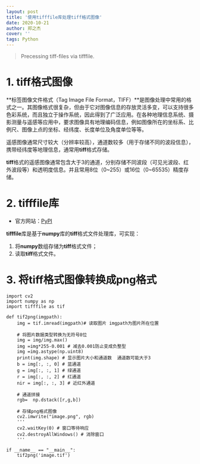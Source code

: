 ```yaml
---
layout: post
title: '使用tifffile库处理tiff格式图像'
date: 2020-10-21
author: 郑之杰
cover: ''
tags: Python
---
```


> Precessing tiff-files via tifffile.

# 1. tiff格式图像
**标签图像文件格式（Tag Image File Format，TIFF）**是图像处理中常用的格式之一。其图像格式很复杂，但由于它对图像信息的存放灵活多变，可以支持很多色彩系统，而且独立于操作系统，因此得到了广泛应用。在各种地理信息系统、摄影测量与遥感等应用中，要求图像具有地理编码信息，例如图像所在的坐标系、比例尺、图像上点的坐标、经纬度、长度单位及角度单位等等。

遥感图像通常尺寸较大（分辨率较高），通道数较多（用于存储不同的波段信息），携带经纬度等地理信息，通常用**tiff**格式存储。

**tiff**格式的遥感图像通常包含大于$3$的通道，分别存储不同波段（可见光波段、红外波段等）和透明度信息。并且常用$8$位（$0$~$255$）或$16$位（$0$~$65535$）精度存储。

# 2. tifffile库
- 官方网站：[PyPI](https://pypi.org/project/tifffile/)

**tifffile**库是基于**numpy**库的**tiff**格式文件处理库，可实现：
1. 将**numpy**数组存储为**tiff**格式文件；
2. 读取**tiff**格式文件。

# 3. 将tiff格式图像转换成png格式

```
import cv2
import numpy as np
import tifffile as tif

def tif2png(imgpath):
    img = tif.imread(imgpath)# 读取图片 imgpath为图片所在位置
    
    # 将图片数据类型转换为无符号8位
    img = img/img.max()
    img =img*255-0.001 # 减去0.001防止变成负整型
    img =img.astype(np.uint8)
    print(img.shape) # 显示图片大小和通道数  通道数可能大于3
    b = img[:, :, 0] # 蓝通道
    g = img[:, :, 1] # 绿通道
    r = img[:, :, 2] # 红通道
    nir = img[:, :, 3] # 近红外通道
    
    # 通道拼接
    rgb=  np.dstack([r,g,b])
    
    # 存储png格式图像
    cv2.imwrite("image.png", rgb)
    '''
    cv2.waitKey(0) # 窗口等待响应
    cv2.destroyAllWindows() # 消除窗口
    '''
    
if __name__ == "__main__":
    tif2png('image.tif')
```
